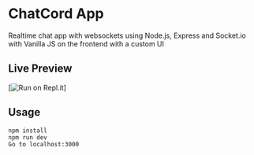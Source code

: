 # ChatCord App
Realtime chat app with websockets using Node.js, Express and Socket.io with Vanilla JS on the frontend with a custom UI

## Live Preview 
[![Run on Repl.it](chatapp-production-1718.up.railway.app)]

## Usage

```
npm install
npm run dev
Go to localhost:3000
```

